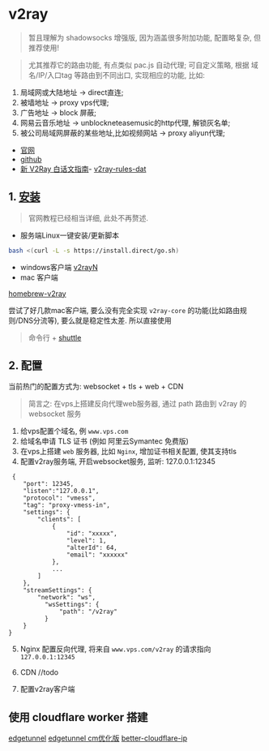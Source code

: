 # v2ray
> 暂且理解为 shadowsocks 增强版, 因为涵盖很多附加功能, 配置略复杂, 但推荐使用! 

> 尤其推荐它的路由功能, 有点类似 pac.js 自动代理; 可自定义策略, 根据 域名/IP/入口tag 等路由到不同出口, 实现相应的功能, 比如: 
1. 局域网或大陆地址 -> direct直连;
2. 被墙地址 -> proxy vps代理;
3. 广告地址 -> block 屏蔽;
4. 网易云音乐地址 -> unblockneteasemusic的http代理, 解锁灰名单;
5. 被公司局域网屏蔽的某些地址,比如视频网站 -> proxy aliyun代理;

- [官网](https://www.v2ray.com/)
- [github](https://github.com/v2ray)
- [新 V2Ray 白话文指南](https://guide.v2fly.org/#%E5%A3%B0%E6%98%8E)- [v2ray-rules-dat](https://github.com/Loyalsoldier/v2ray-rules-dat/tree/master)

## 1. [安装](https://www.v2ray.com/chapter_00/install.html)
> 官网教程已经相当详细, 此处不再赘述.

- 服务端Linux一键安装/更新脚本
```bash
bash <(curl -L -s https://install.direct/go.sh)
```
- windows客户端 [v2rayN](https://github.com/2dust/v2rayN/releases)
- mac 客户端

[homebrew-v2ray](https://github.com/v2ray/homebrew-v2ray)

尝试了好几款mac客户端, 要么没有完全实现 `v2ray-core` 的功能(比如路由规则/DNS分流等), 要么就是稳定性太差. 所以直接使用
> 命令行 + [shuttle](https://github.com/fitztrev/shuttle/wiki)

## 2. 配置
当前热门的配置方式为: websocket + tls + web + CDN
> 简言之: 在vps上搭建反向代理web服务器, 通过 path 路由到 v2ray 的  websocket 服务
1. 给vps配置个域名, 例 `www.vps.com`
2. 给域名申请 TLS 证书 (例如 阿里云Symantec 免费版)
3. 在vps上搭建 `web` 服务器, 比如 `Nginx`, 增加证书相关配置, 使其支持tls
4. 配置v2ray服务端, 开启websocket服务, 监听: 127.0.0.1:12345
  ```
   {
      "port": 12345,
	  "listen":"127.0.0.1",
      "protocol": "vmess",
      "tag": "proxy-vmess-in",
      "settings": {
          "clients": [
              {
                  "id": "xxxxx",
                  "level": 1,
                  "alterId": 64,
                  "email": "xxxxxx"
              },
              ...
          ]
      },
      "streamSettings": {
          "network": "ws",
		    "wsSettings": {
		        "path": "/v2ray"
	        }
      }
  }
  ```
5. Nginx 配置反向代理, 将来自 `www.vps.com/v2ray` 的请求指向 `127.0.0.1:12345`
6. CDN
   //todo

7. 配置v2ray客户端
   
## 使用 cloudflare worker 搭建
[edgetunnel](https://github.com/zizifn/edgetunnel)
[edgetunnel cm优化版](https://github.com/cmliu/edgetunnel/)
[better-cloudflare-ip](https://github.com/badafans/better-cloudflare-ip/)

